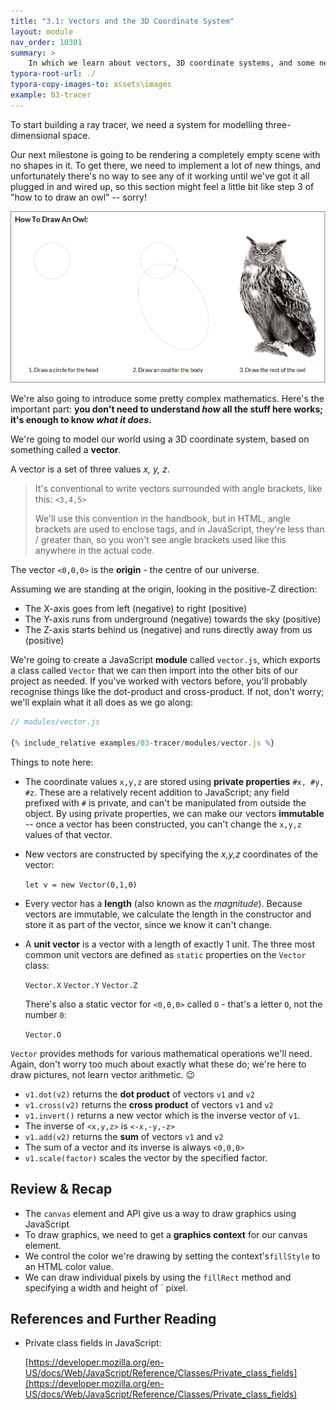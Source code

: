 ```yaml
---
title: "3.1: Vectors and the 3D Coordinate System"
layout: module
nav_order: 10301
summary: >
    In which we learn about vectors, 3D coordinate systems, and some neat JavaScript stuff like how to create immutable data structures using private class fields.
typora-root-url: ./
typora-copy-images-to: assets\images
example: 03-tracer
---
```


To start building a ray tracer, we need a system for modelling three-dimensional space.

Our next milestone is going to be rendering a completely empty scene with no shapes in it. To get there, we need to implement a lot of new things, and unfortunately there's no way to see any of it working until we've got it all plugged in and wired up, so this section might feel a little bit like step 3 of "how to to draw an owl" -- sorry!

![image-20220324112749895](./assets/images/image-20220324112749895.png)

We're also going to introduce some pretty complex mathematics. Here's the important part: **you don't need to understand *how* all the stuff here works; it's enough to know *what it does*.** 

We're going to model our world using a 3D coordinate system, based on something called a **vector**.  

A vector is a set of three values *x, y, z*.

> It's conventional to write vectors surrounded with angle brackets, like this: `<3,4,5>`
>
> We'll use this convention in the handbook, but in HTML, angle brackets are used to enclose tags, and in JavaScript, they're less than / greater than, so you won't see angle brackets used like this anywhere in the actual code.

The vector `<0,0,0>` is the **origin** - the centre of our universe. 

Assuming we are standing at the origin, looking in the positive-Z direction:

* The X-axis goes from left (negative) to right (positive)
* The Y-axis runs from underground (negative) towards the sky (positive)
* The Z-axis starts behind us (negative) and runs directly away from us (positive)

We're going to create a JavaScript **module** called `vector.js`, which exports a class called `Vector` that we can then import into the other bits of our project as needed. If you've worked with vectors before, you'll probably recognise things like the dot-product and cross-product. If not, don't worry; we'll explain what it all does as we go along:

```javascript
// modules/vector.js

{% include_relative examples/03-tracer/modules/vector.js %}
```

Things to note here:

* The coordinate values `x,y,z` are stored using **private properties** `#x, #y, #z`. These are a relatively recent addition to JavaScript; any field prefixed with `#` is private, and can't be manipulated from outside the object. By using private properties, we can make our vectors **immutable** -- once a vector has been constructed, you can't change the `x,y,z` values of that vector. 

* New vectors are constructed by specifying the *x,y,z* coordinates of the vector: 

  `let v = new Vector(0,1,0)`

* Every vector has a **length** (also known as the *magnitude*). Because vectors are immutable, we calculate the length in the constructor and store it as part of the vector, since we know it can't change.

* A **unit vector** is a vector with a length of exactly 1 unit. The three most common unit vectors are defined as `static` properties on the `Vector` class:

  `Vector.X`
  `Vector.Y`
  `Vector.Z`

  There's also a static vector for `<0,0,0>` called `O` - that's a letter `O`, not the number `0`:

  `Vector.O`

`Vector` provides methods for various mathematical operations we'll need. Again, don't worry too much about exactly what these do; we're here to draw pictures, not learn vector arithmetic. 😉

* `v1.dot(v2)` returns the **dot product** of vectors `v1` and `v2`
* `v1.cross(v2)` returns the **cross product** of vectors `v1` and `v2`
* `v1.invert()` returns a new vector which is the inverse vector of `v1`. 
* The inverse of `<x,y,z>` is `<-x,-y,-z>`
* `v1.add(v2)` returns the **sum** of vectors `v1` and `v2`
* The sum of a vector and its inverse is always `<0,0,0>`
* `v1.scale(factor)` scales the vector by the specified factor.

## Review & Recap

* The `canvas` element and API give us a way to draw graphics using JavaScript
* To draw graphics, we need to get a **graphics context** for our canvas element.
* We control the color we're drawing by setting the context's`fillStyle` to an HTML color value.
* We can draw individual pixels by using the `fillRect` method and specifying a width and height of ` pixel.

## References and Further Reading

* Private class fields in JavaScript: 

  [https://developer.mozilla.org/en-US/docs/Web/JavaScript/Reference/Classes/Private_class_fields](https://developer.mozilla.org/en-US/docs/Web/JavaScript/Reference/Classes/Private_class_fields)

